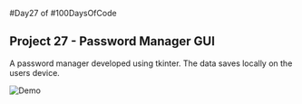 #Day27 of #100DaysOfCode


## Project 27 - Password Manager GUI
A password manager developed using tkinter. The data saves locally on the users device.

![Demo](https://github.com/A3AJAGBE/PasswordManagerGUI/blob/main/password-manager.gif)
